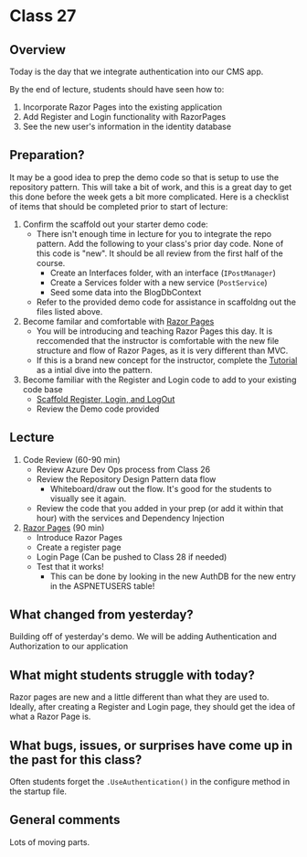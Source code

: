 # Class 27

## Overview
Today is the day that we integrate authentication into our CMS app. 

By the end of lecture, students should have seen how to:
1. Incorporate Razor Pages into the existing application
2. Add Register and Login functionality with RazorPages
3. See the new user's information in the identity database


## Preparation?
It may be a good idea to prep the demo code so that is setup to use the repository pattern. This will take a bit of work, and this is a great day to get this done before the week gets a bit more complicated. Here is a checklist of items that should be completed prior to start of lecture:
1. Confirm the scaffold out your starter demo code:
     - There isn't enough time in lecture for you to integrate the repo pattern. Add the following to your class's prior day code. None of this code is "new". It should be all review from the first half of the course.  
        - Create an Interfaces folder, with an interface (`IPostManager`)
        - Create a Services folder with a new service (`PostService`)
        - Seed some data into the BlogDbContext
     - Refer to the provided demo code for assistance in scaffoldng out the files listed above. 
1. Become familar and comfortable with [Razor Pages](https://docs.microsoft.com/en-us/aspnet/core/razor-pages/?view=aspnetcore-2.2&tabs=visual-studio)
    - You will be introducing and teaching Razor Pages this day. It is reccomended that the instructor is comfortable with the new file structure and flow of Razor Pages, as it is very different than MVC. 
    - If this is a brand new concept for the instructor, complete the [Tutorial](https://docs.microsoft.com/en-us/aspnet/core/tutorials/razor-pages/?view=aspnetcore-2.2) as a intial dive into the pattern.  
1. Become familiar with the Register and Login code to add to your existing code base
   - [Scaffold Register, Login, and LogOut](https://docs.microsoft.com/en-us/aspnet/core/security/authentication/identity?view=aspnetcore-2.2&tabs=visual-studio#examine-register)
   - Review the Demo code provided
   
## Lecture
1. Code Review (60-90 min)
   - Review Azure Dev Ops process from Class 26
   - Review the Repository Design Pattern data flow
     - Whiteboard/draw out the flow. It's good for the students to visually see it again.
   - Review the code that you added in your prep (or add it within that hour) with the services and Dependency Injection 
1. [Razor Pages](./RazorPages.md) (90 min)
   - Introduce Razor Pages
   - Create a register page
   - Login Page (Can be pushed to Class 28 if needed)
   - Test that it works!
     - This can be done by looking in the new AuthDB for the new entry in the ASPNETUSERS table!

## What changed from yesterday? 
Building off of yesterday's demo. We will be adding Authentication and Authorization
to our application

## What might students struggle with today?  
Razor pages are new and a little different than what they are used to. Ideally, after creating a Register and Login page, they should get the idea of what a Razor Page is. 

## What bugs, issues, or surprises have come up in the past for this class?
Often students forget the `.UseAuthentication()` in the configure method in the startup file.

## General comments
Lots of moving parts. 
